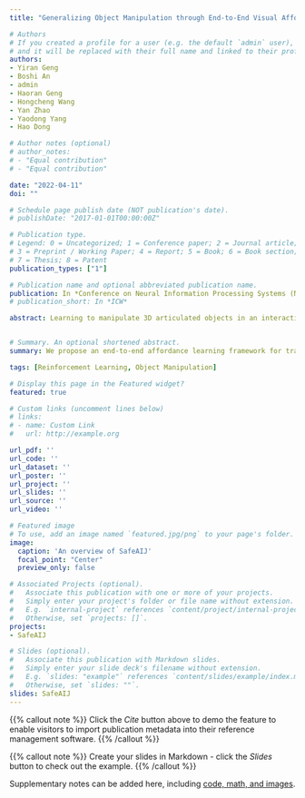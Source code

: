 ```yaml
---
title: "Generalizing Object Manipulation through End-to-End Visual Affordance Learning"

# Authors
# If you created a profile for a user (e.g. the default `admin` user), write the username (folder name) here 
# and it will be replaced with their full name and linked to their profile.
authors:
- Yiran Geng
- Boshi An
- admin
- Haoran Geng
- Hongcheng Wang
- Yan Zhao
- Yaodong Yang
- Hao Dong

# Author notes (optional)
# author_notes:
# - "Equal contribution"
# - "Equal contribution"

date: "2022-04-11"
doi: ""

# Schedule page publish date (NOT publication's date).
# publishDate: "2017-01-01T00:00:00Z"

# Publication type.
# Legend: 0 = Uncategorized; 1 = Conference paper; 2 = Journal article;
# 3 = Preprint / Working Paper; 4 = Report; 5 = Book; 6 = Book section;
# 7 = Thesis; 8 = Patent
publication_types: ["1"]

# Publication name and optional abbreviated publication name.
publication: In *Conference on Neural Information Processing Systems (NeurIPS), 2022, Under Review*
# publication_short: In *ICW*

abstract: Learning to manipulate 3D articulated objects in an interactive environment has been challenging in reinforcement learning (RL) studies. It is hard to train a policy that can generalize over different objects with vast semantic categories, diverse shape geometry, and versatile functionality. Visual affordance provides object-centric information priors that offer actionable semantics for objects with movable parts. For example, an effective policy should know the pulling force on the handle to open a door. Nevertheless, how to learn affordance in an end-to-end fashion within the RL process is unknown. In this study, we fill such a research gap by designing algorithms that can automatically learn affordance semantics through a contact prediction process. The contact predictor allows the agent to learn the affordance information (i.e., where to act for the robot arm on the object) from previous manipulation experience, and such affordance semantics then helps the agent learn effective policies through RL updates. We use our framework on several downstream tasks. The experimental result and analysis demonstrate the effectiveness of end-to-end affordance learning.


# Summary. An optional shortened abstract.
summary: We propose an end-to-end affordance learning framework for training a policy with generalization in manipulating 3D articulated objects.

tags: [Reinforcement Learning, Object Manipulation]

# Display this page in the Featured widget?
featured: true

# Custom links (uncomment lines below)
# links:
# - name: Custom Link
#   url: http://example.org

url_pdf: ''
url_code: ''
url_dataset: ''
url_poster: ''
url_project: ''
url_slides: ''
url_source: ''
url_video: ''

# Featured image
# To use, add an image named `featured.jpg/png` to your page's folder. 
image:
  caption: 'An overview of SafeAIJ'
  focal_point: "Center"
  preview_only: false

# Associated Projects (optional).
#   Associate this publication with one or more of your projects.
#   Simply enter your project's folder or file name without extension.
#   E.g. `internal-project` references `content/project/internal-project/index.md`.
#   Otherwise, set `projects: []`.
projects:
- SafeAIJ

# Slides (optional).
#   Associate this publication with Markdown slides.
#   Simply enter your slide deck's filename without extension.
#   E.g. `slides: "example"` references `content/slides/example/index.md`.
#   Otherwise, set `slides: ""`.
slides: SafeAIJ
---
```


{{% callout note %}}
Click the *Cite* button above to demo the feature to enable visitors to import publication metadata into their reference management software.
{{% /callout %}}

{{% callout note %}}
Create your slides in Markdown - click the *Slides* button to check out the example.
{{% /callout %}}

Supplementary notes can be added here, including [code, math, and images](https://wowchemy.com/docs/writing-markdown-latex/).
